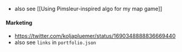 
- also see [[Using Pimsleur-inspired algo for my map game]]

#### Marketing

- https://twitter.com/koljapluemer/status/1690348888836669440
- also see `links` in `portfolio.json` 